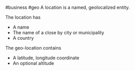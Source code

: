 #business #geo 
A location is a named, geolocalized entity.

The location has
- A name
- The name of a close by city or municipality
- A country

The geo-location contains
- A latitude, longitude coordinate
- An optional altitude